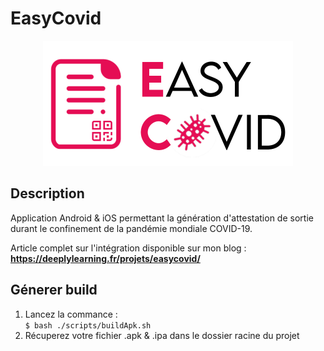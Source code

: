# EasyCovid
<div style="text-align:center">
    <img src="./hs/icon_template.png" width="400"/>
</div>

## Description

Application Android &amp; iOS permettant la génération d'attestation de sortie durant le confinement de la pandémie mondiale COVID-19. 

Article complet sur l'intégration disponible sur mon blog :
**https://deeplylearning.fr/projets/easycovid/**

## Génerer build 
1. Lancez la commance :  
`$ bash ./scripts/buildApk.sh`
2. Récuperez votre fichier .apk & .ipa dans le dossier racine du projet



